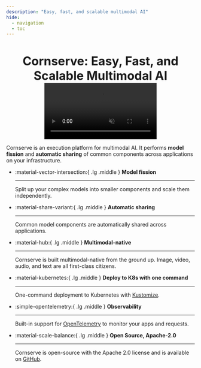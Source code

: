 ```yaml
---
description: "Easy, fast, and scalable multimodal AI"
hide:
  - navigation
  - toc
---
```


<div align="center">
  <h1 style="font-size: 2rem; margin-bottom: 0px">Cornserve: Easy, Fast, and Scalable Multimodal AI</h1>
</div>

<div align="center" class="video-container" id="animation">
  <video src="assets/video/cornserve.mp4" id="video" 
     muted
     autoplay
     playsinline
     webkit-playsinline="true" 
     x-webkit-airplay="true"
     alt="type:video"
     type="video/mp4">
    </video>
</div>

<script>
// for IOS WeChat
document.addEventListener('WeixinJSBridgeReady', function() {
  const video = document.getElementById('video');
  video.play();
});
// for Andriod WeChat
document.addEventListener('DOMContentLoaded', function() {
  const userAgent = navigator.userAgent;
  if (userAgent.includes('WeChat') && /Android/.test(userAgent)) {
    const video = document.getElementById('video');
    if (video) {
      video.setAttribute('controls', 'controls');
    }
  }
});

</script>

Cornserve is an execution platform for multimodal AI.
It performs **model fission** and **automatic sharing** of common components across applications on your infrastructure.

<div class="grid cards" markdown>

-   :material-vector-intersection:{ .lg .middle } **Model fission**

    ---

    Split up your complex models into smaller components and
    scale them independently.

-   :material-share-variant:{ .lg .middle }  **Automatic sharing**

    ---

    Common model components are automatically shared across applications.

-   :material-hub:{ .lg .middle } **Multimodal-native**

    ---

    Cornserve is built multimodal-native from the ground up. Image, video,
    audio, and text are all first-class citizens.

-   :material-kubernetes:{ .lg .middle } **Deploy to K8s with one command**

    ---

    One-command deployment to Kubernetes with [Kustomize](https://kustomize.io/).

-   :simple-opentelemetry:{ .lg .middle } **Observability**

    ---

    Built-in support for [OpenTelemetry](https://opentelemetry.io/)
    to monitor your apps and requests.

-   :material-scale-balance:{ .lg .middle } **Open Source, Apache-2.0**

    ---

    Cornserve is open-source with the Apache 2.0 license and is available on
    [GitHub](https://github.com/cornserve-ai/cornserve).

</div>
